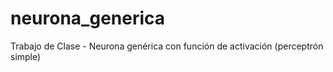 # neurona_generica
Trabajo de Clase - Neurona genérica con función de activación (perceptrón simple)
